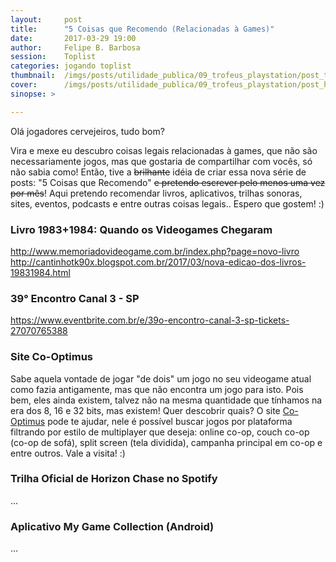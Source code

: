 ```yaml
---
layout:     post
title:      "5 Coisas que Recomendo (Relacionadas à Games)"
date:       2017-03-29 19:00
author:     Felipe B. Barbosa
session:    Toplist
categories: jogando toplist
thumbnail:  /imgs/posts/utilidade_publica/09_trofeus_playstation/post_thumbnail.jpg
cover:      /imgs/posts/utilidade_publica/09_trofeus_playstation/post_header.jpg
sinopse: >

---
```

Olá jogadores cervejeiros, tudo bom?

Vira e mexe eu descubro coisas legais relacionadas à games, que não são necessariamente jogos, mas que gostaria de compartilhar com vocês, só não sabia como! Então, tive a <s>brilhante</s> idéia de criar essa nova série de posts: "5 Coisas que Recomendo" <s>e pretendo escrever pelo menos uma vez por mês</s>! Aqui pretendo recomendar livros, aplicativos, trilhas sonoras, sites, eventos, podcasts e entre outras coisas legais.. Espero que gostem! :)

### Livro 1983+1984: Quando os Videogames Chegaram

http://www.memoriadovideogame.com.br/index.php?page=novo-livro
http://cantinhotk90x.blogspot.com.br/2017/03/nova-edicao-dos-livros-19831984.html

### 39° Encontro Canal 3 - SP

https://www.eventbrite.com.br/e/39o-encontro-canal-3-sp-tickets-27070765388

### Site Co-Optimus

Sabe aquela vontade de jogar "de dois" um jogo no seu videogame atual como fazia antigamente, mas que não encontra um jogo para isto. Pois bem, eles ainda existem, talvez não na mesma quantidade que tínhamos na era dos 8, 16 e 32 bits, mas existem! Quer descobrir quais? O site [Co-Optimus](http://www.co-optimus.com) pode te ajudar, nele é possível buscar jogos por plataforma filtrando por estilo de multiplayer que deseja: online co-op, couch co-op (co-op de sofá), split screen (tela dividida), campanha principal em co-op e entre outros. Vale a visita! :) 

### Trilha Oficial de Horizon Chase no Spotify

...

### Aplicativo My Game Collection (Android)

...
